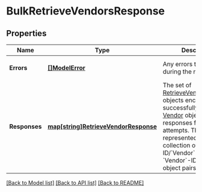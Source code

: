 # BulkRetrieveVendorsResponse

## Properties
Name | Type | Description | Notes
------------ | ------------- | ------------- | -------------
**Errors** | [**[]ModelError**](Error.md) | Any errors that occurred during the request. | [optional] [default to null]
**Responses** | [**map[string]RetrieveVendorResponse**](RetrieveVendorResponse.md) | The set of [RetrieveVendorResponse](https://developer.squareup.com/reference/square_2024-01-18/objects/RetrieveVendorResponse) objects encapsulating successfully retrieved [Vendor](https://developer.squareup.com/reference/square_2024-01-18/objects/Vendor) objects or error responses for failed attempts. The set is represented by  a collection of &#x60;Vendor&#x60;-ID/&#x60;Vendor&#x60;-object or &#x60;Vendor&#x60;-ID/error-object pairs. | [optional] [default to null]

[[Back to Model list]](../README.md#documentation-for-models) [[Back to API list]](../README.md#documentation-for-api-endpoints) [[Back to README]](../README.md)

